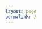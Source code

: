 ```yaml
---
layout: page
permalink: /
---
```


<script>
    function checkWindowHeight() {
        var footer = document.querySelector('footer');
        if (window.innerHeight > 900) { // Adjust the height threshold as needed
            footer.style.display = 'block';
        } else {
            footer.style.display = 'none';
        }
    }

    // Run the function on window load and resize
    window.onload = checkWindowHeight;
    window.onresize = checkWindowHeight;
</script>

<style>
    @import url('https://cdnjs.cloudflare.com/ajax/libs/font-awesome/5.15.4/css/all.min.css');

    @keyframes bottomToTop {
        from {
            transform: translateY(5%);
            opacity: 0;
        }
        to {
            transform: translateY(0);
            opacity: 1;
        }
    }

    .landing-page {
        text-align: left;
        padding: 50px 0;
        margin-left: 0;
        animation: bottomToTop 1s ease-out;
    }
    .profile-photo {
        width: 150px;
        height: 150px;
        border-radius: 50%;
        vertical-align: middle;
        animation: bottomToTop 1s ease-out;
    }
    .profile-info {
        display: inline-block;
        vertical-align: middle;
        margin-left: 20px;
        animation: bottomToTop 1s ease-out;
    }
    .name {
        font-size: 2.5em;
        font-weight: bold;
        animation: bottomToTop 1s ease-out;
    }
    .title {
        font-size: 1.5em;
        color: gray;
        animation: bottomToTop 1s ease-out;
    }
    .social-links {
        margin-top: 10px;
        animation: bottomToTop 1s ease-out;
    }
    .social-links a {
        margin: 0 10px 0 0;
        font-size: 1.5em;
        color: black;
    }
    .description {
        margin: 20px 0;
        font-size: 1.2em;
        color: gray;
        animation: bottomToTop 1s ease-out;
    }
    .buttons {
        animation: bottomToTop 1s ease-out;
    }
    .buttons a {
        display: inline-block;
        margin: 10px 10px 10px 0;
        padding: 10px 20px;
        border-radius: 5px;
        text-decoration: none;
        /* color: initial; */
        font-size: 1.2em;
        font-weight: 600;
        
    }
    .read-blog {
        background-color: #1e90ff;
        box-shadow: 0 5px 10px 0 rgba(0, 0, 0, .15);
        color: white !important;
    }
    .about-me {
        background: 0 0;
        color: #1e90ff !important;
        border: 1px solid #1e90ff;
    }
    .page-title {
        display: none;
    }
    footer {
        display: none;
    }
</style>

<div class="landing-page">
    <img src="{{ site.baseurl }}/assets/images/logo.webp" alt="Your Photo" class="profile-photo">
    <div class="profile-info">
        <div class="name">Mukhammadiev Komiljon</div>
        <div class="title">ML Software Engineer</div>
        <div class="social-links">
            <a href="https://youtube.com/codeuz" target="_blank"><i class="fab fa-youtube"></i></a>
            <a href="https://github.com/Mrkomiljon" target="_blank"><i class="fab fa-github"></i></a>
            <a href="https://linkedin.com//in/komiljon-mukhammadiev" target="_blank"><i class="fab fa-linkedin"></i></a>
            <a href="https://t.me/Komil_m" target="_blank"><i class="fab fa-telegram"></i></a>
        </div>
    </div>
    <div class="description">
        Exploring Life Through the Lens of a Computer Scientist: AI, Tech, and Beyond.
                           --better than yesterday--
    </div>
    <div class="buttons">
        <a href="{{ site.baseurl }}/blog" class="read-blog">Read Blog</a>
        <a href="{{ site.baseurl }}/about" class="about-me">About Me</a>
    </div>
</div>
